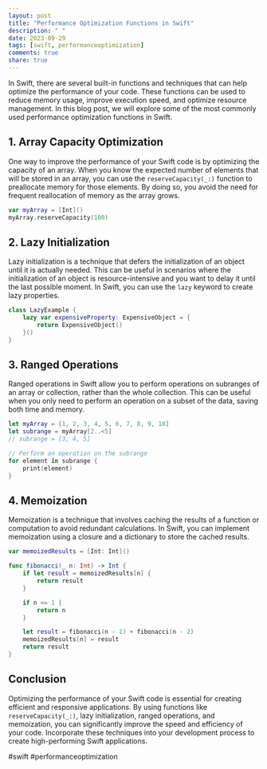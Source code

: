 ```yaml
---
layout: post
title: "Performance Optimization Functions in Swift"
description: " "
date: 2023-09-29
tags: [swift, performanceoptimization]
comments: true
share: true
---
```


In Swift, there are several built-in functions and techniques that can help optimize the performance of your code. These functions can be used to reduce memory usage, improve execution speed, and optimize resource management. In this blog post, we will explore some of the most commonly used performance optimization functions in Swift.

## 1. Array Capacity Optimization

One way to improve the performance of your Swift code is by optimizing the capacity of an array. When you know the expected number of elements that will be stored in an array, you can use the `reserveCapacity(_:)` function to preallocate memory for those elements. By doing so, you avoid the need for frequent reallocation of memory as the array grows.

```swift
var myArray = [Int]()
myArray.reserveCapacity(100)
```

## 2. Lazy Initialization

Lazy initialization is a technique that defers the initialization of an object until it is actually needed. This can be useful in scenarios where the initialization of an object is resource-intensive and you want to delay it until the last possible moment. In Swift, you can use the `lazy` keyword to create lazy properties.

```swift
class LazyExample {
    lazy var expensiveProperty: ExpensiveObject = {
        return ExpensiveObject()
    }()
}
```

## 3. Ranged Operations

Ranged operations in Swift allow you to perform operations on subranges of an array or collection, rather than the whole collection. This can be useful when you only need to perform an operation on a subset of the data, saving both time and memory.

```swift
let myArray = [1, 2, 3, 4, 5, 6, 7, 8, 9, 10]
let subrange = myArray[2..<5] 
// subrange = [3, 4, 5]

// Perform an operation on the subrange
for element in subrange {
    print(element)
}
```

## 4. Memoization

Memoization is a technique that involves caching the results of a function or computation to avoid redundant calculations. In Swift, you can implement memoization using a closure and a dictionary to store the cached results.

```swift
var memoizedResults = [Int: Int]()

func fibonacci(_ n: Int) -> Int {
    if let result = memoizedResults[n] {
        return result
    }

    if n <= 1 {
        return n
    }

    let result = fibonacci(n - 1) + fibonacci(n - 2)
    memoizedResults[n] = result
    return result
}
```

## Conclusion

Optimizing the performance of your Swift code is essential for creating efficient and responsive applications. By using functions like `reserveCapacity(_:)`, lazy initialization, ranged operations, and memoization, you can significantly improve the speed and efficiency of your code. Incorporate these techniques into your development process to create high-performing Swift applications.

#swift #performanceoptimization